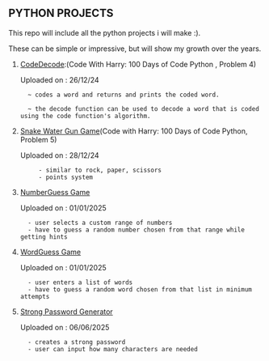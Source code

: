 ##  PYTHON PROJECTS


This repo will include all the python projects i will make :).


These can be simple or impressive, but will show my growth over the years.




1. [CodeDecode](https://github.com/CodewithMukal/Python-Projects/blob/main/CodeDecode.py):(Code With Harry: 100 Days of Code Python , Problem 4)
   
    Uploaded on : 26/12/24
   
   
  		 ~ codes a word and returns and prints the coded word.
   
  		 ~ the decode function can be used to decode a word that is coded using the code function's algorithm.



2. [Snake Water Gun Game](https://github.com/CodewithMukal/Python-Projects/blob/main/snakewatergun.py)(Code with Harry: 100 Days of Code Python, Problem 5)

      Uploaded on : 28/12/24

            - similar to rock, paper, scissors
            - points system


3. [NumberGuess Game](https://github.com/CodewithMukal/Python-Projects/blob/main/numberguess.py)

      Uploaded on : 01/01/2025

         - user selects a custom range of numbers
         - have to guess a random number chosen from that range while getting hints

4. [WordGuess Game](https://github.com/CodewithMukal/Python-Projects/blob/main/wordguess.py)

      Uploaded on : 01/01/2025

         - user enters a list of words
         - have to guess a random word chosen from that list in minimum attempts


5. [Strong Password Generator](https://github.com/CodewithMukal/Python-Projects/blob/main/passgen.py)

      Uploaded on : 06/06/2025

         - creates a strong password
         - user can input how many characters are needed

